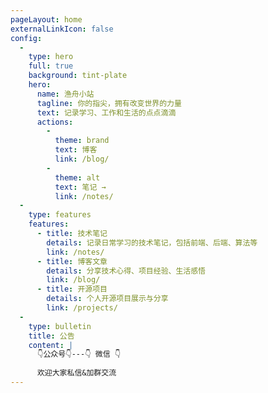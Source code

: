 ```yaml
---
pageLayout: home
externalLinkIcon: false
config:
  -
    type: hero
    full: true
    background: tint-plate
    hero:
      name: 渔舟小站
      tagline: 你的指尖，拥有改变世界的力量
      text: 记录学习、工作和生活的点点滴滴
      actions:
        -
          theme: brand
          text: 博客
          link: /blog/
        -
          theme: alt
          text: 笔记 →
          link: /notes/
  -
    type: features
    features:
      - title: 技术笔记
        details: 记录日常学习的技术笔记，包括前端、后端、算法等
        link: /notes/
      - title: 博客文章
        details: 分享技术心得、项目经验、生活感悟
        link: /blog/
      - title: 开源项目
        details: 个人开源项目展示与分享
        link: /projects/
  -
    type: bulletin
    title: 公告
    content: |
      👇公众号👇---👇 微信 👇
      
      欢迎大家私信&加群交流
---
```

